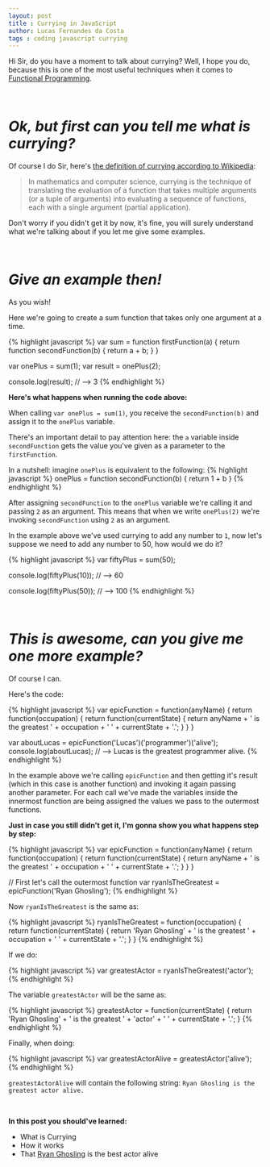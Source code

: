 ```yaml
---
layout: post
title : Currying in JavaScript
author: Lucas Fernandes da Costa
tags : coding javascript currying
---
```


Hi Sir, do you have a moment to talk about currying? Well, I hope you do, because this is one of the most useful techniques when it comes to [Functional Programming](https://en.wikipedia.org/wiki/Functional_programming).

<br>

# ***Ok, but first can you tell me what is currying?***

Of course I do Sir, here's [the definition of currying according to Wikipedia](https://en.wikipedia.org/wiki/Currying):

> In mathematics and computer science, currying is the technique of translating the evaluation of a function that takes multiple arguments (or a tuple of arguments) into evaluating a sequence of functions, each with a single argument (partial application).

Don't worry if you didn't get it by now, it's fine, you will surely understand what we're talking about if you let me give some examples.

<br>

# ***Give an example then!***

As you wish!

Here we're going to create a sum function that takes only one argument at a time.

{% highlight javascript %}
var sum = function firstFunction(a) {
  return function secondFunction(b) {
    return a + b;
  }
}

var onePlus = sum(1);
var result = onePlus(2);

console.log(result);
// --> 3
{% endhighlight %}

**Here's what happens when running the code above:**

When calling `var onePlus = sum(1)`, you receive the `secondFunction(b)` and assign it to the `onePlus` variable.

There's an important detail to pay attention here: the `a` variable inside `secondFunction` gets the value you've given as a parameter to the `firstFunction`.

In a nutshell: imagine `onePlus` is equivalent to the following:
{% highlight javascript %}
onePlus = function secondFunction(b) {
  return 1 + b
}
{% endhighlight %}

After assigning `secondFunction` to the `onePlus` variable we're calling it and passing `2` as an argument. This means that when we write `onePlus(2)` we're invoking `secondFunction` using `2` as an argument.

In the example above we've used currying to add any number to `1`, now let's suppose we need to add any number to 50, how would we do it?

{% highlight javascript %}
var fiftyPlus = sum(50);

console.log(fiftyPlus(10));
// --> 60

console.log(fiftyPlus(50));
// --> 100
{% endhighlight %}

<br>

# ***This is awesome, can you give me one more example?***

Of course I can.

Here's the code:

{% highlight javascript %}
var epicFunction = function(anyName) {
  return function(occupation) {
    return function(currentState) {
      return anyName + ' is the greatest ' + occupation + ' ' + currentState + '.';
    }
  }
}

var aboutLucas = epicFunction('Lucas')('programmer')('alive');
console.log(aboutLucas);
// --> Lucas is the greatest programmer alive.
{% endhighlight %}

In the example above we're calling `epicFunction` and then getting it's result (which in this case is another function) and invoking it again passing another parameter.
For each call we've made the variables inside the innermost function are being assigned the values we pass to the outermost functions.

**Just in case you still didn't get it, I'm gonna show you what happens step by step:**

{% highlight javascript %}
var epicFunction = function(anyName) {
  return function(occupation) {
    return function(currentState) {
      return anyName + ' is the greatest ' + occupation + ' ' + currentState + '.';
    }
  }
}

// First let's call the outermost function
var ryanIsTheGreatest = epicFunction('Ryan Ghosling');
{% endhighlight %}

Now `ryanIsTheGreatest` is the same as:

{% highlight javascript %}
ryanIsTheGreatest = function(occupation) {
  return function(currentState) {
  	return 'Ryan Ghosling' + ' is the greatest ' + occupation + ' ' + currentState + '.';
  }
}
{% endhighlight %}


If we do:

{% highlight javascript %}
var greatestActor = ryanIsTheGreatest('actor');
{% endhighlight %}

The variable `greatestActor` will be the same as:

{% highlight javascript %}
greatestActor = function(currentState) {
  	return 'Ryan Ghosling' + ' is the greatest ' + 'actor' + ' ' + currentState + '.';
  }
{% endhighlight %}


Finally, when doing:

{% highlight javascript %}
var greatestActorAlive = greatestActor('alive');
{% endhighlight %}

`greatestActorAlive` will contain the following string: `Ryan Ghosling is the greatest actor alive.`


<br>

**In this post you should've learned:**

- What is Currying
- How it works
- That [Ryan Ghosling](https://en.wikipedia.org/wiki/Ryan_Gosling) is the best actor alive
